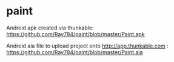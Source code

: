 # paint

Android apk created via thunkable: https://github.com/Ray784/paint/blob/master/Paint.apk

Android aia file to upload project onto http://app.thunkable.com :<br> https://github.com/Ray784/paint/blob/master/Paint.aia
